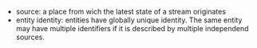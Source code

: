 - source: a place from wich the latest state of a stream originates
- entity identity: entities have globally unique identity. The same entity may have multiple identifiers if it is described by multiple independend sources.